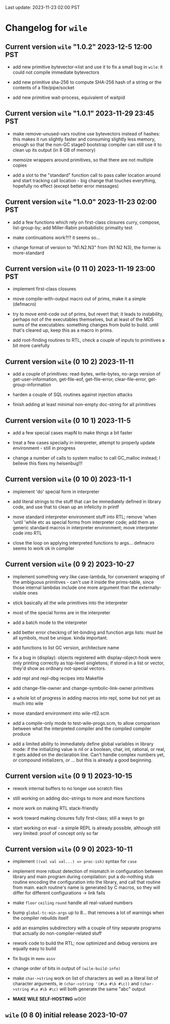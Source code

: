 Last update: 2023-11-23 02:00 PST

# Changelog for `wile`

## Current version `wile` "1.0.2" 2023-12-5 12:00 PST

- add new primitive bytevector->list and use it to fix a small bug
  in `wile`: it could not compile immediate bytevectors

- add new primitive sha-256 to compute SHA-256 hash of a string or
  the contents of a file/pipe/socket

- add new primitive wait-process, equivalent of waitpid

## Current version `wile` "1.0.1" 2023-11-29 23:45 PST

- make remove-unused-vars routine use bytevectors instead of hashes:
  this makes it run slightly faster and consuming slightly less memory,
  enough so that the non-GC stage0 bootstrap compiler can still use
  it to clean up its output (in 8 GB of memory)

- memoize wrappers around primitives, so that there are not multiple copies

- add a slot to the "standard" function call to pass caller location around
  and start tracking call location - big change that touches everything,
  hopefully no effect (except better error messages)

## Current version `wile` "1.0.0" 2023-11-23 02:00 PST

- add a few functions which rely on first-class closures
  curry, compose, list-group-by; add Miller-Rabin probabilistic
  primality test

- make continuations work?!? it seems so...

- change format of version to "N1.N2.N3" from (N1 N2 N3), the former
  is more-standard

## Current version `wile` (0 11 0) 2023-11-19 23:00 PST

- implement first-class closures

- move compile-with-output macro out of prims, make it a simple (defmacro)

- try to move emit-code out of prims, but revert that; it leads to
  instability, perhaps not of the executables themselves, but at least
  of the MD5 sums of the executables: something changes from build to
  build. until that's cleared up, keep this as a macro in prims.

- add root-finding routines to RTL, check a couple of inputs to primitives
  a bit more carefully

## Current version `wile` (0 10 2) 2023-11-11

- add a couple of primitives: read-bytes, write-bytes, no-args version
  of get-user-information, get-file-eof, get-file-error, clear-file-error,
  get-group-information

- harden a couple of SQL routines against injection attacks

- finish adding at least minimal non-empty doc-string for all primitives

## Current version `wile` (0 10 1) 2023-11-5

- add a few special cases mapN to make things a bit faster

- treat a few cases specially in interpreter, attempt to properly
  update environment - still in progress

- change a number of calls to system malloc to call GC_malloc instead;
  I believe this fixes my heisenbug!!!

## Current version `wile` (0 10 0) 2023-11-1

- implement 'do' special form in interpreter

- add literal strings to the stuff that can be immediately defined
  in library code, and use that to clean up an infelicity in printf

- move standard interpreter environment stuff into RTL; remove 'when
  'until 'while etc as special forms from interpreter code; add them as
  generic standard macros in interpreter environment; move interpreter
  code into RTL

- close the loop on applying interpreted functions to args... defmacro
  seems to work ok in compiler

## Current version `wile` (0 9 2) 2023-10-27

- implement something very like case-lambda, for convenient wrapping
  of the ambiguous primitives - can't use it inside the prims-table,
  since those internal lambdas include one more argument than the
  externally-visible ones

- stick basically all the wile primitives into the interpreter

- most of the special forms are in the interpreter

- add a batch mode to the interpreter

- add better error checking of let-binding and function args lists:
  must be all symbols, must be unique. kinda important.

- add functions to list GC version, architecture name

- fix a bug in (display): objects registered with display-object-hook
  were only printing correctly as top-level singletons; if stored in a
  list or vector, they'd show as ordinary not-special vectors.

- add repl and repl-dbg recipes into Makefile

- add change-file-owner and change-symbolic-link-owner primitives

- a whole lot of progress in adding macros into repl, some but not yet as
  much into wile

- move standard environment into wile-rtl2.scm

- add a compile-only mode to test-wile-progs.scm, to allow comparison
  between what the interpreted compiler and the compiled compiler produce

- add a limited ability to immediately define global variables in library
  mode: if the initializing value is nil or a boolean, char, int, rational,
  or real, it gets added on the declaration line. Can't handle complex
  numbers yet, or compound initializers, or ... but this is already a good
  beginning.

## Current version `wile` (0 9 1) 2023-10-15

- rework internal buffers to no longer use scratch files

- still working on adding doc-strings to more and more functions

- more work on making RTL stack-friendly

- work toward making closures fully first-class; still a ways to go

- start working on eval - a simple REPL is already possible, although
  still very limited: proof of concept only so far

## Current version `wile` (0 9 0) 2023-10-11

- implement `((val val val...) => proc-ish)` syntax for `case`

- implement more robust detection of mismatch in configuration between
  library and main program during compilation: put a do-nothing stub
  routine encoding the configuration into the library, and call that
  routine from main. each routine's name is generated by C macros,
  so they will differ for different configurations -> link fails

- make `floor` `ceiling` `round` handle all real-valued numbers

- bump `global-tc-min-args` up to 8... that removes a lot of warnings
  when the compiler rebuilds itself

- add an examples subdirectory with a couple of tiny separate programs
  that actually do non-compiler-related stuff

- rework code to build the RTL; now optimized and debug versions are
  equally easy to build

- fix bugs in `memv` `assv`

- change order of bits in output of `(wile-build-info)`

- make `char->string` work on list of characters as well as a literal
  list of character arguments, ie `(char->string '(#\a #\b #\c))` and
  `(char->string #\a #\b #\c)` will both generate the same "abc" output

- **MAKE WILE SELF-HOSTING** w00t!

## `wile` (0 8 0) initial release 2023-10-07
